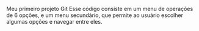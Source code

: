 Meu primeiro projeto Git
Esse código consiste em um menu de operações de 6 opções, e um menu secundário, que permite ao usuário escolher algumas opções e navegar entre eles.